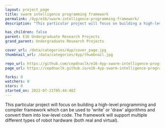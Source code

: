 ```yaml
---
layout: project_page
title: swarm intelligence programming framework
permalink: /4yp/e16/swarm-intelligence-programming-framework/
description: "This particular project will focus on building a high-level programming and compiler framework which can be used to 'write' or 'draw' algorithms and convert them into low-level code. The framework will support multiple different types of robot hardware (both real and virtual)."

has_children: false
parent: E16 Undergraduate Research Projects
grand_parent: Undergraduate Research Projects

cover_url: /data/categories/4yp/cover_page.jpg
thumbnail_url: /data/categories/4yp/thumbnail.jpg

repo_url: https://github.com/cepdnaclk/e16-4yp-swarm-intelligence-programming-framework
page_url: https://cepdnaclk.github.io/e16-4yp-swarm-intelligence-programming-framework

forks: 0
watchers: 0
stars: 0
started_on: 2022-07-21T05:44:48Z
---
```

This particular project will focus on building a high-level programming and compiler framework which can be used to 'write' or 'draw' algorithms and convert them into low-level code. The framework will support multiple different types of robot hardware (both real and virtual).

